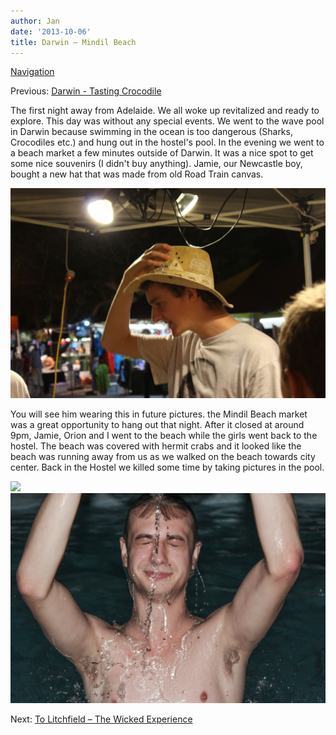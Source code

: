 ```yaml
---
author: Jan
date: '2013-10-06'
title: Darwin – Mindil Beach
---
```


[Navigation](/posts/30-der-stuart-highway/)

Previous: [Darwin - Tasting Crocodile](../day_01)

The first night away from Adelaide. We all woke up revitalized and ready to
explore. This day was without any special events. We went to the wave pool in
Darwin because swimming in the ocean is too dangerous (Sharks, Crocodiles etc.)
and hung out in the hostel's pool. In the evening we went to a beach market a
few minutes outside of Darwin. It was a nice spot to get some nice souvenirs
(I didn't buy anything). Jamie, our Newcastle boy, bought a new hat that was
made from old Road Train canvas.

![](images/jamies_hat.jpg)

You will see him wearing this in future pictures. the Mindil Beach market was a
great opportunity to hang out that night. After it closed at around 9pm, Jamie,
Orion and I went to the beach while the girls went back to the hostel.
The beach was covered with hermit crabs and it looked like the beach was
running away from us as we walked on the beach towards city center. Back in the
Hostel we killed some time by taking pictures in the pool.

![](images/splash.jpg)
![](images/orion.jpg)

Next: [To Litchfield – The Wicked Experience](../day_03)
